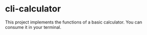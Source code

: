 # cli-calculator
This project implements the functions of a basic calculator. You can consume it in your terminal. 

